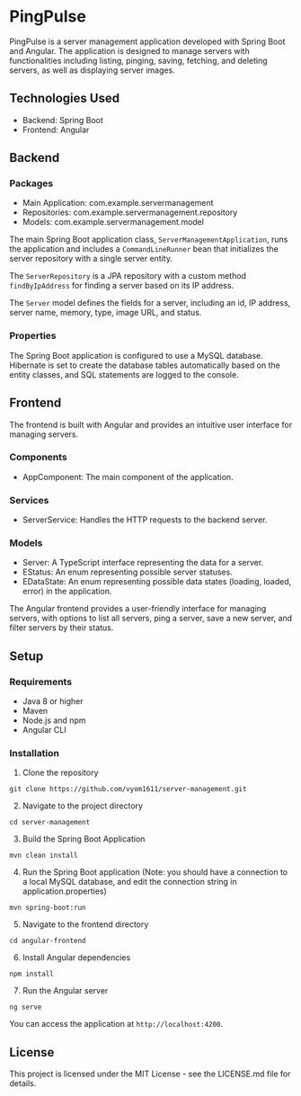 # PingPulse
PingPulse is a server management application developed with Spring Boot and Angular. The application is designed to manage servers with functionalities including listing, pinging, saving, fetching, and deleting servers, as well as displaying server images.

## Technologies Used
- Backend: Spring Boot
- Frontend: Angular

## Backend

### Packages
- Main Application: com.example.servermanagement
- Repositories: com.example.servermanagement.repository
- Models: com.example.servermanagement.model

The main Spring Boot application class, `ServerManagementApplication`, runs the application and includes a `CommandLineRunner` bean that initializes the server repository with a single server entity.

The `ServerRepository` is a JPA repository with a custom method `findByIpAddress` for finding a server based on its IP address.

The `Server` model defines the fields for a server, including an id, IP address, server name, memory, type, image URL, and status.

### Properties
The Spring Boot application is configured to use a MySQL database. Hibernate is set to create the database tables automatically based on the entity classes, and SQL statements are logged to the console.

## Frontend

The frontend is built with Angular and provides an intuitive user interface for managing servers.

### Components
- AppComponent: The main component of the application.

### Services
- ServerService: Handles the HTTP requests to the backend server.

### Models
- Server: A TypeScript interface representing the data for a server.
- EStatus: An enum representing possible server statuses.
- EDataState: An enum representing possible data states (loading, loaded, error) in the application.

The Angular frontend provides a user-friendly interface for managing servers, with options to list all servers, ping a server, save a new server, and filter servers by their status.

## Setup
### Requirements
- Java 8 or higher
- Maven
- Node.js and npm
- Angular CLI

### Installation
1. Clone the repository
```
git clone https://github.com/vyom1611/server-management.git
```

2. Navigate to the project directory
```
cd server-management
```

3. Build the Spring Boot Application
```
mvn clean install
```

4. Run the Spring Boot application (Note: you should have a connection to a local MySQL
   database, and edit the connection string in application.properties)
```
mvn spring-boot:run
```

5. Navigate to the frontend directory
```
cd angular-frontend
```

6. Install Angular dependencies
```
npm install
```

7. Run the Angular server
```
ng serve
```

You can access the application at `http://localhost:4200`.

## License
This project is licensed under the MIT License - see the LICENSE.md file for details.

